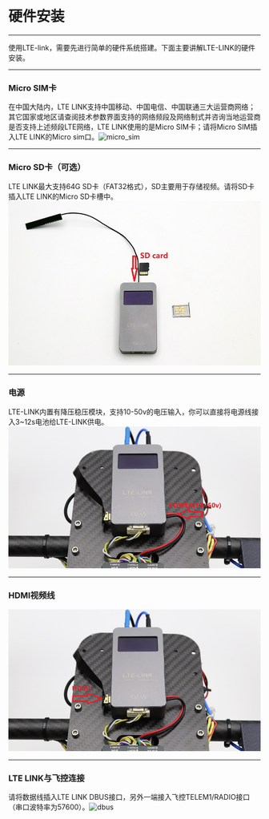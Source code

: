 # 硬件安装

---

使用LTE-link，需要先进行简单的硬件系统搭建。下面主要讲解LTE-LINK的硬件安装。

---

### Micro SIM卡

在中国大陆内，LTE LINK支持中国移动、中国电信、中国联通三大运营商网络；其它国家或地区请查阅技术参数界面支持的网络频段及网络制式并咨询当地运营商是否支持上述频段LTE网络，LTE LINK使用的是Micro SIM卡；请将Micro SIM插入LTE LINK的Micro sim口。![micro\_sim](../../assets/hardware_installation/micro_sim.jpg)

---

### Micro SD卡（可选）

LTE LINK最大支持64G SD卡（FAT32格式），SD主要用于存储视频。请将SD卡插入LTE LINK的Micro  SD卡槽中。  
![sd\_card](../assets/hardware_installation/sd_card.jpg)

---

### 电源

LTE-LINK内置有降压稳压模块，支持10-50v的电压输入，你可以直接将电源线接入3~12s电池给LTE-LINK供电。![power](../assets/hardware_installation/lte_link_power.jpg)

---

### HDMI视频线

![hdmi](../assets/hardware_installation/hdmi.jpg)

---

### LTE LINK与飞控连接

请将数据线插入LTE LINK DBUS接口，另外一端接入飞控TELEM1/RADIO接口（串口波特率为57600）。![dbus](../../assets/hardware_installation/dbus.jpg)



